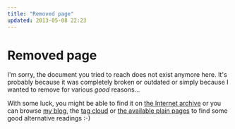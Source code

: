```yaml
---
title: "Removed page"
updated: 2013-05-08 22:23
---
```


# Removed page

I'm sorry, the document you tried to reach does not exist anymore here. It's probably
because it was completely broken or outdated or simply because I wanted to
remove for various *good* reasons...

With some luck, you might be able to find it on [the Internet
archive](http://web.archive.org/web/*/http://pwet.fr) or you can browse [my
blog](/), the [tag cloud](/tags) or [the available plain pages](/pages) to find
some good alternative readings :-)

